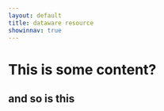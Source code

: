 ```yaml
---
layout: default
title: dataware resource 
showinnav: true
---
```


# This is some content?
## and so is this

